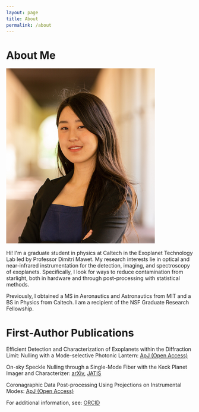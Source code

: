 ```yaml
---
layout: page
title: About
permalink: /about
---
```


# About Me

![](/assets/img/website_headshot.jpg)

Hi! I'm a graduate student in physics at Caltech in the Exoplanet Technology Lab led by Professor Dimitri Mawet. My research interests lie in optical and near-infrared instrumentation for the detection, imaging, and spectroscopy of exoplanets. Specifically, I look for ways to reduce contamination from starlight, both in hardware and through post-processing with statistical methods.

Previously, I obtained a MS in Aeronautics and Astronautics from MIT and a BS in Physics from Caltech. I am a recipient of the NSF Graduate Research Fellowship.

# First-Author Publications

Efficient Detection and Characterization of Exoplanets within the Diffraction Limit: Nulling with a Mode-selective Photonic Lantern: [ApJ (Open Access)](https://iopscience.iop.org/article/10.3847/1538-4357/ac9284)

On-sky Speckle Nulling through a Single-Mode Fiber with the Keck Planet Imager and Characterizer: [arXiv](https://arxiv.org/abs/2307.11893), [JATIS](https://www.spiedigitallibrary.org/journals/Journal-of-Astronomical-Telescopes-Instruments-and-Systems/volume-9/issue-3/035001/On-sky-speckle-nulling-through-a-single-mode-fiber-with/10.1117/1.JATIS.9.3.035001.short?SSO=1)

Coronagraphic Data Post-processing Using Projections on Instrumental Modes: [ApJ (Open Access)](https://iopscience.iop.org/article/10.3847/1538-4357/ad1879)

For additional information, see: [ORCID](https://orcid.org/0000-0002-6171-9081)